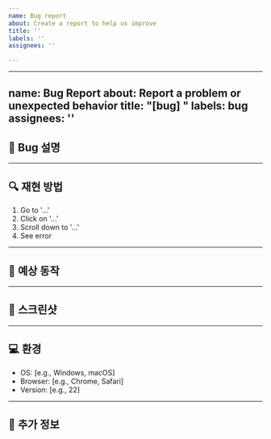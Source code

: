 ```yaml
---
name: Bug report
about: Create a report to help us improve
title: ''
labels: ''
assignees: ''

---
```


---
name: Bug Report
about: Report a problem or unexpected behavior
title: "[bug] "
labels: bug
assignees: ''
---

## 🐞 Bug 설명
<!-- 문제가 무엇인지 간단하고 명확하게 설명해주세요. -->

---

## 🔍 재현 방법
<!-- 버그를 재현하기 위한 단계를 작성해주세요. -->
1. Go to '...'
2. Click on '...'
3. Scroll down to '...'
4. See error

---

## 🚨 예상 동작
<!-- 기대했던 동작을 설명해주세요. -->

---

## 📸 스크린샷
<!-- 가능하다면 문제를 보여주는 스크린샷을 추가해주세요. -->

---

## 💻 환경
- OS: [e.g., Windows, macOS]
- Browser: [e.g., Chrome, Safari]
- Version: [e.g., 22]

---

## 📄 추가 정보
<!-- 문제를 해결하기 위해 필요한 추가 정보를 작성해주세요. -->

